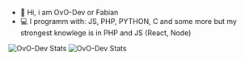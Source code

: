 - 👋 Hi, i am OvO-Dev or Fabian
- 💻 I programm with: JS, PHP, PYTHON, C and some more but my strongest knowlege is in PHP and JS (React, Node)

![OvO-Dev Stats](https://github-readme-stats.vercel.app/api?username=ovo-dev&theme=midnight-purple&show_icons=true)
![OvO-Dev Stats](https://github-readme-stats.vercel.app/api/top-langs/?username=ovo-dev&layout=compact&langs_count=8&theme=midnight-purple&hide_border=true&hide_title=true)
